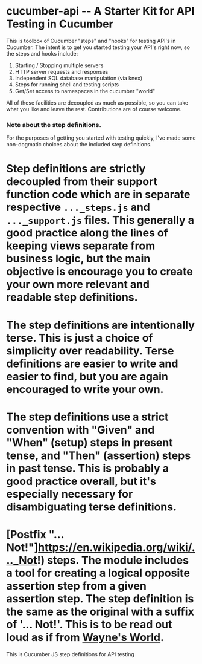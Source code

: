 # cucumber-api -- A Starter Kit for API Testing in Cucumber

This is toolbox of Cucumber "steps" and "hooks" for testing API's in Cucumber. The intent is to get you started testing your API's right now, so the steps and hooks include:

1. Starting / Stopping multiple servers
2. HTTP server requests and responses
3. Independent SQL database manipulation (via knex)
4. Steps for running shell and testing scripts
5. Get/Set access to namespaces in the cucumber "world"

All of these facilities are decoupled as much as possible, so you can take what you like and leave the rest. Contributions are of course welcome.

### Note about the step definitions.

For the purposes of getting you started with testing quickly, I've made some non-dogmatic choices about the included step definitions.

# Step definitions are strictly decoupled from their support function code which are in separate respective `..._steps.js` and `..._support.js` files. This generally a good practice along the lines of keeping views separate from business logic, but the main objective is encourage you to create your own more relevant and readable step definitions.
# The step definitions are intentionally terse. This is just a choice of simplicity over readability. Terse definitions are easier to write and easier to find, but you are again encouraged to write your own.
# The step definitions use a strict convention with "Given" and "When" (setup) steps in present tense, and "Then" (assertion) steps in past tense. This is probably a good practice overall, but it's especially necessary for disambiguating terse definitions.
# [Postfix "... Not!"]https://en.wikipedia.org/wiki/..._Not!) steps. The module includes a tool for creating a logical opposite assertion step from a given assertion step. The step definition is the same as the original with a suffix of '... Not!'. This is to be read out loud as if from [Wayne's World](https://youtu.be/BustEdWyqzk?t=2m34s).


This is Cucumber JS step definitions for API testing
